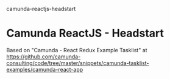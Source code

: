camunda-reactjs-headstart
# Camunda ReactJS - Headstart

Based on "Camunda - React Redux Example Tasklist" at https://github.com/camunda-consulting/code/tree/master/snippets/camunda-tasklist-examples/camunda-react-app
